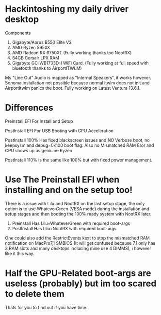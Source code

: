 # Hackintoshing my daily driver desktop

Components
1. Gigabyte/Aorus B550 Elite V2
2. AMD Ryzen 5950X
3. AMD Radeon RX 6750XT (Fully working thanks too NootRX)
4. 64GB Corsair LPX RAM
5. Gigabyte GC-WB1733D-I WiFi Card. (Fully working at full speed with bluetooth thanks to AirportITWLM)

My "Line Out" Audio is mapped as "Internal Speakers", it works however.
Sonoma installation not possible because normal itwlm does not init and AirportItwlm panics the boot.
Fully working on Latest Ventura 13.6.1.


# Differences

Preinstall EFI For Install and Setup

PostInstall EFI For USB Booting with GPU Acceleration

PostInstall 100% Has fixed blackscreen issues and NO Verbose boot, no keepsysm and debug=0x100 boot flag. Also no Mismatched RAM Eror and CPU shows up as geniuine Ryzen

PostInstall 110% is the same like 100% but with fixed power management.


# Use The Preinstall EFI when installing and on the setup too!
There is a issue with Lilu and NootRX on the last setup stage, the only option is to use WhateverGreen (VESA mode) during the installation and setup stages and then booting the 100% ready system with NootRX later.

1. Preinstall Has Lilu+WhateverGreen with required boot-args
2. PostInstall Has Lilu+NootRX with required boot-args

One could also add the RestrictEvents kext to stop the mismatched RAM notification on MacPro7,1 SMBIOS (It will get confused because 7,1 only has 3 RAM slots and many desktops including mine use 4 DIMMS), i however like it this way.

# Half the GPU-Related boot-args are useless (probably) but im too scared to delete them
Thats for you to find out if you have time.
